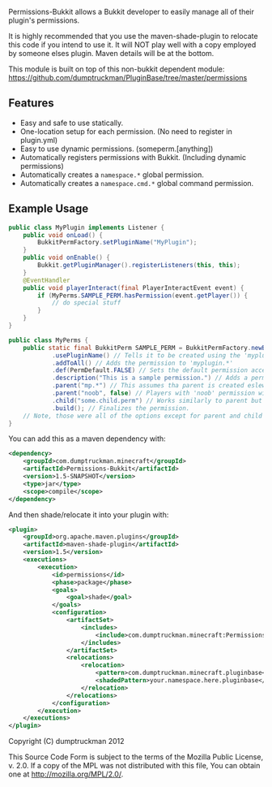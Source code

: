 Permissions-Bukkit allows a Bukkit developer to easily manage all of their plugin's permissions.

It is highly recommended that you use the maven-shade-plugin to relocate this code if you intend to use it.  It will NOT play well with a copy employed by someone elses plugin.  Maven details will be at the bottom.

This module is built on top of this non-bukkit dependent module: https://github.com/dumptruckman/PluginBase/tree/master/permissions

Features
--------
* Easy and safe to use statically.
* One-location setup for each permission. (No need to register in plugin.yml)
* Easy to use dynamic permissions. (someperm.[anything])
* Automatically registers permissions with Bukkit. (Including dynamic permissions)
* Automatically creates a `namespace.*` global permission.
* Automatically creates a `namespace.cmd.*` global command permission.

Example Usage
-------------
``` java
public class MyPlugin implements Listener {
    public void onLoad() {
        BukkitPermFactory.setPluginName("MyPlugin");
    }
    public void onEnable() {
        Bukkit.getPluginManager().registerListeners(this, this);
    }
    @EventHandler
    public void playerInteract(final PlayerInteractEvent event) {
        if (MyPerms.SAMPLE_PERM.hasPermission(event.getPlayer()) {
            // do special stuff
        }
    }
}

public class MyPerms {
    public static final BukkitPerm SAMPLE_PERM = BukkitPermFactory.newBukkitPerm("sample") // The permission name is passed in here
            .usePluginName() // Tells it to be created using the 'myplugin.' as the prefix (lowercased from above name automatically)
            .addToAll() // Adds the permission to 'myplugin.*'
            .def(PermDefault.FALSE) // Sets the default permission access
            .description("This is a sample permission.") // Adds a permission description
            .parent("mp.*") // This assumes tha parent is created eslewhere.  You can alternately pass in a BukkitPerm object.
            .parent("noob", false) // Players with 'noob' permission will not have access to this permission by default
            .child("some.child.perm") // Works similarly to parent but affects the default of the child
            .build(); // Finalizes the permission.
    // Note, those were all of the options except for parent and child methods with different signatures.
}
```

You can add this as a maven dependency with:
``` xml
<dependency>
    <groupId>com.dumptruckman.minecraft</groupId>
    <artifactId>Permissions-Bukkit</artifactId>
    <version>1.5-SNAPSHOT</version>
    <type>jar</type>
    <scope>compile</scope>
</dependency>
```
And then shade/relocate it into your plugin with:
``` xml
<plugin>
    <groupId>org.apache.maven.plugins</groupId>
    <artifactId>maven-shade-plugin</artifactId>
    <version>1.5</version>
    <executions>
        <execution>
            <id>permissions</id>
            <phase>package</phase>
            <goals>
                <goal>shade</goal>
            </goals>
            <configuration>
                <artifactSet>
                    <includes>
                        <include>com.dumptruckman.minecraft:Permissions-Bukkit</include>
                    </includes>
                </artifactSet>
                <relocations>
                    <relocation>
                        <pattern>com.dumptruckman.minecraft.pluginbase</pattern>
                        <shadedPattern>your.namespace.here.pluginbase</shadedPattern>
                    </relocation>
                </relocations>
            </configuration>
        </execution>
    </executions>
</plugin>
```

Copyright (C) dumptruckman 2012

This Source Code Form is subject to the terms of the Mozilla Public
License, v. 2.0. If a copy of the MPL was not distributed with this
file, You can obtain one at http://mozilla.org/MPL/2.0/.
